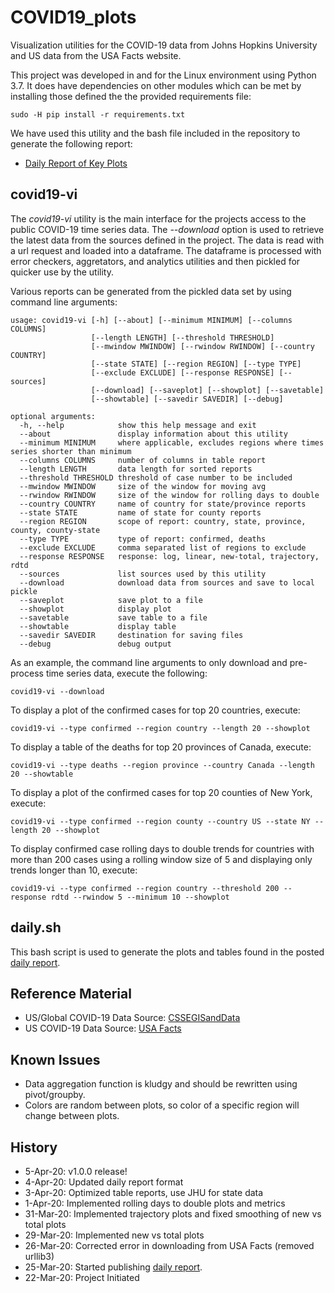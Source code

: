 # COVID19_plots
Visualization utilities for the COVID-19 data from Johns Hopkins University and US data from the USA Facts website.

This project was developed in and for the Linux environment using Python 3.7.  It does have dependencies
on other modules which can be met by installing those defined the the provided requirements file:
```
sudo -H pip install -r requirements.txt
```
We have used this utility and the bash file included in the repository to generate the following report:
* [Daily Report of Key Plots](https://github.com/natalyalangford/COVID19_plots/blob/master/daily_report/REPORT.md)

## covid19-vi
The *covid19-vi* utility is the main interface for the projects access to the public COVID-19
time series data.  The *--download* option is used to retrieve the latest data from the
sources defined in the project. The data is read with a url request and loaded into a
dataframe.  The dataframe is processed with error checkers, aggretators, and analytics
utilities and then pickled for quicker use by the utility.

Various reports can be generated from the pickled data set by using command line arguments:
```
usage: covid19-vi [-h] [--about] [--minimum MINIMUM] [--columns COLUMNS]
                  [--length LENGTH] [--threshold THRESHOLD]
                  [--mwindow MWINDOW] [--rwindow RWINDOW] [--country COUNTRY]
                  [--state STATE] [--region REGION] [--type TYPE]
                  [--exclude EXCLUDE] [--response RESPONSE] [--sources]
                  [--download] [--saveplot] [--showplot] [--savetable]
                  [--showtable] [--savedir SAVEDIR] [--debug]

optional arguments:
  -h, --help            show this help message and exit
  --about               display information about this utility
  --minimum MINIMUM     where applicable, excludes regions where times series shorter than minimum
  --columns COLUMNS     number of columns in table report
  --length LENGTH       data length for sorted reports
  --threshold THRESHOLD threshold of case number to be included
  --mwindow MWINDOW     size of the window for moving avg
  --rwindow RWINDOW     size of the window for rolling days to double
  --country COUNTRY     name of country for state/province reports
  --state STATE         name of state for county reports
  --region REGION       scope of report: country, state, province, county, county-state
  --type TYPE           type of report: confirmed, deaths
  --exclude EXCLUDE     comma separated list of regions to exclude
  --response RESPONSE   response: log, linear, new-total, trajectory, rdtd
  --sources             list sources used by this utility
  --download            download data from sources and save to local pickle
  --saveplot            save plot to a file
  --showplot            display plot
  --savetable           save table to a file
  --showtable           display table
  --savedir SAVEDIR     destination for saving files
  --debug               debug output
```
As an example, the command line arguments to only download and pre-process time series data, execute
the following:
```shell script
covid19-vi --download
```
To display a plot of the confirmed cases for top 20 countries, execute:
```shell script
covid19-vi --type confirmed --region country --length 20 --showplot
```
To display a table of the deaths for top 20 provinces of Canada, execute:
```shell script
covid19-vi --type deaths --region province --country Canada --length 20 --showtable
```
To display a plot of the confirmed cases for top 20 counties of New York, execute:
```shell script
covid19-vi --type confirmed --region county --country US --state NY --length 20 --showplot
```
To display confirmed case rolling days to double trends for countries with more than 200 cases
using a rolling window size of 5 and displaying only trends longer than 10, execute:
```shell script
covid19-vi --type confirmed --region country --threshold 200 --response rdtd --rwindow 5 --minimum 10 --showplot
```

## daily.sh
This bash script is used to generate the plots and tables found in the posted
[daily report](https://github.com/natalyalangford/COVID19_plots/blob/master/daily_report/REPORT.md).

## Reference Material
* US/Global COVID-19 Data Source:
[CSSEGISandData](https://github.com/CSSEGISandData/COVID-19/tree/master/csse_covid_19_data)
* US COVID-19 Data Source:
[USA Facts](https://usafacts.org/issues/coronavirus/)

## Known Issues
* Data aggregation function is kludgy and should be rewritten using pivot/groupby.
* Colors are random between plots, so color of a specific region will change between plots.

## History
*  5-Apr-20: v1.0.0 release!
*  4-Apr-20: Updated daily report format
*  3-Apr-20: Optimized table reports, use JHU for state data
*  1-Apr-20: Implemented rolling days to double plots and metrics
* 31-Mar-20: Implemented trajectory plots and fixed smoothing of new vs total plots
* 29-Mar-20: Implemented new vs total plots
* 26-Mar-20: Corrected error in downloading from USA Facts (removed urllib3)
* 25-Mar-20: Started publishing
[daily report](https://github.com/natalyalangford/COVID19_plots/blob/master/daily_report/REPORT.md).
* 22-Mar-20: Project Initiated
